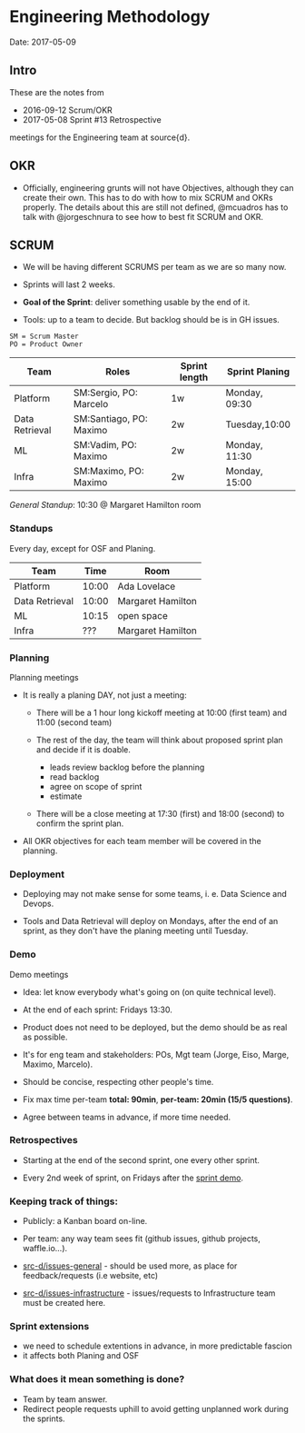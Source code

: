 # Engineering Methodology

Date: 2017-05-09

## Intro

These are the notes from
 - 2016-09-12 Scrum/OKR
 - 2017-05-08 Sprint #13 Retrospective

meetings for the Engineering team at source{d}.

## OKR

- Officially, engineering grunts will not have Objectives, although they can
  create their own.  This has to do with how to mix SCRUM and OKRs properly.
  The details about this are still not defined, @mcuadros has to talk with
  @jorgeschnura to see how to best fit SCRUM and OKR.

## SCRUM

- We will be having different SCRUMS per team as we are so many now.

- Sprints will last 2 weeks.

- **Goal of the Sprint**: deliver something usable by the end of it.

- Tools: up to a team to decide. But backlog should be is in GH issues.


```
SM = Scrum Master
PO = Product Owner
```

Team          | Roles                   | Sprint length | Sprint Planing
--------------|-------------------------|---------------|---------------
Platform      | SM:Sergio, PO: Marcelo  | 1w            | Monday, 09:30
Data Retrieval| SM:Santiago, PO: Maximo | 2w            | Tuesday,10:00
ML            | SM:Vadim, PO: Maximo    | 2w            | Monday, 11:30
Infra         | SM:Maximo, PO: Maximo   | 2w            | Monday, 15:00

*General Standup*: 10:30 @ Margaret Hamilton room


### Standups
Every day, except for OSF and Planing.

Team          | Time      |  Room
--------------|-----------|-------------
Platform      | 10:00     | Ada Lovelace
Data Retrieval| 10:00     | Margaret Hamilton
ML            | 10:15     | open space
Infra         | ???       | Margaret Hamilton


### Planning

Planning meetings

  + It is really a planing DAY, not just a meeting:

    * There will be a 1 hour long kickoff meeting at 10:00 (first team) and
      11:00 (second team)

    * The rest of the day, the team will think about proposed sprint plan and
      decide if it is doable.

         - leads review backlog before the planning
         - read backlog
         - agree on scope of sprint
         - estimate

    * There will be a close meeting at 17:30 (first) and 18:00 (second) to confirm
      the sprint plan.

  + All OKR objectives for each team member will be covered in the planning.


### Deployment

  + Deploying may not make sense for some teams, i. e. Data Science and Devops.

  + Tools and Data Retrieval will deploy on Mondays, after the end of an sprint,
    as they don't have the planing meeting until Tuesday.

### Demo

Demo meetings

  + Idea: let know everybody what's going on (on quite technical level).

  + At the end of each sprint: Fridays 13:30.

  + Product does not need to be deployed, but the demo should be as real as
    possible.

  + It's for eng team and stakeholders: POs, Mgt team (Jorge, Eiso, Marge, Maximo, Marcelo).

  + Should be concise, respecting other people's time.

  + Fix max time per-team **total: 90min**, **per-team: 20min (15/5 questions)**.

  +  Agree between teams in advance, if more time needed.


### Retrospectives

  + Starting at the end of the second sprint, one every other sprint.

  + Every 2nd week of sprint, on Fridays after the [sprint demo](https://github.com/src-d/guide/blob/master/engineering/methodology.md#Demo).

### Keeping track of things:

  + Publicly: a Kanban board on-line.

  + Per team: any way team sees fit (github issues, github projects, waffle.io...).

  + [src-d/issues-general](https://github.com/src-d/issues-general) - should be used more, as place for feedback/requests (i.e website, etc)

  + [src-d/issues-infrastructure](https://github.com/src-d/issues-infrastructure) - issues/requests to Infrastructure team must be created here.


### Sprint extensions
 - we need to schedule extentions in advance, in more predictable fascion
 - it affects both Planing and OSF

### What does it mean something is done?

  + Team by team answer.
  + Redirect people requests uphill to avoid getting unplanned work during the sprints.
